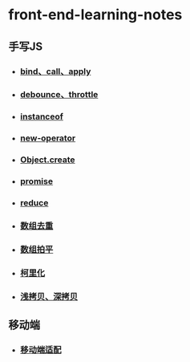 # front-end-learning-notes 

## 手写JS 

- ### [bind、call、apply](./markdown/手写JS/bind、call、apply.md)

- ### [debounce、throttle](./markdown/手写JS/debounce、throttle.md)

- ### [instanceof](./markdown/手写JS/instanceof.md)

- ### [new-operator](./markdown/手写JS/new-operator.md)

- ### [Object.create](./markdown/手写JS/Object.create.md)

- ### [promise](./markdown/手写JS/promise.md)

- ### [reduce](./markdown/手写JS/reduce.md)

- ### [数组去重](./markdown/手写JS/数组去重.md)

- ### [数组拍平](./markdown/手写JS/数组拍平.md)

- ### [柯里化](./markdown/手写JS/柯里化.md)

- ### [浅拷贝、深拷贝](./markdown/手写JS/浅拷贝、深拷贝.md)

## 移动端 

- ### [移动端适配](./markdown/移动端/移动端适配.md)

